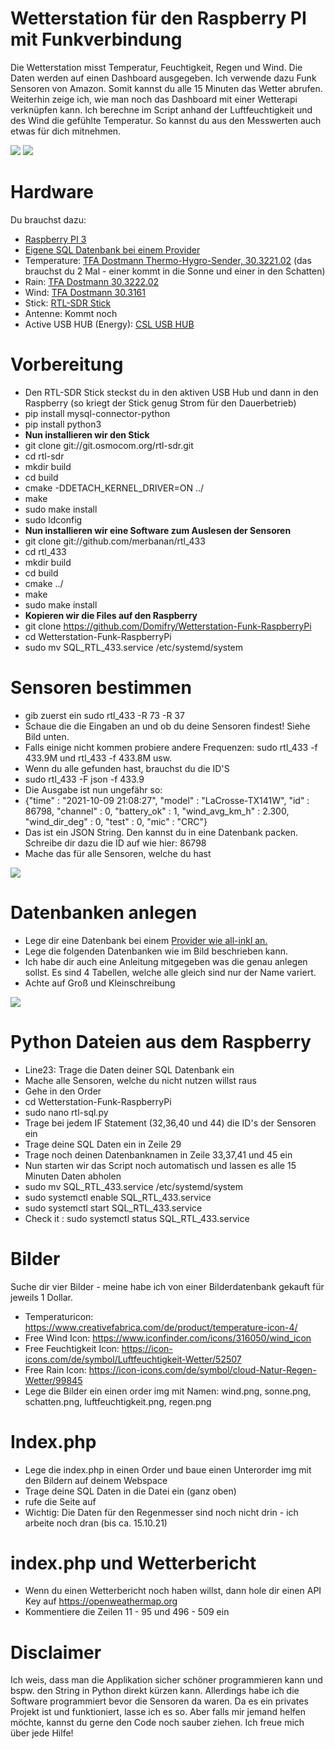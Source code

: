 # Wetterstation für den Raspberry PI mit Funkverbindung

Die Wetterstation misst Temperatur, Feuchtigkeit, Regen und Wind. Die Daten werden auf einen Dashboard ausgegeben. Ich verwende dazu Funk Sensoren von Amazon. Somit kannst du alle 15 Minuten das Wetter abrufen. Weiterhin zeige ich, wie man noch das Dashboard mit einer Wetterapi verknüpfen kann. Ich berechne im Script anhand der Luftfeuchtigkeit und des Wind die gefühlte Temperatur. So kannst du aus den Messwerten auch etwas für dich mitnehmen. 

<img src="https://agile-unternehmen.de/stuff/Wetterstation-sql-final.png">
<img src="https://agile-unternehmen.de/stuff/sql-wetterstation1.png">

# Hardware
Du brauchst dazu: 

* <a href="https://amzn.to/3zHNZnH" target="_blank">Raspberry PI 3</a>
* <a href="https://all-inkl.com/PA3BB517416727D" target="_blank"> Eigene SQL Datenbank bei einem Provider</a>
* Temperature: <a href="https://amzn.to/3oPndbq">TFA Dostmann Thermo-Hygro-Sender, 30.3221.02</a> (das brauchst du 2 Mal - einer kommt in die Sonne und einer in den Schatten)
* Rain: <a href ="https://amzn.to/3Dqihh4">TFA Dostmann 30.3222.02</a>
* Wind: <a href="https://amzn.to/30eydor">TFA Dostmann 30.3161 </a>
* Stick: <a href="https://amzn.to/3anco7Z"> RTL-SDR Stick </a>
* Antenne: Kommt noch
* Active USB HUB (Energy): <a href="https://amzn.to/3arlGj8"> CSL USB HUB </a>

# Vorbereitung

* Den RTL-SDR Stick steckst du in den aktiven USB Hub und dann in den Raspberry (so kriegt der Stick genug Strom für den Dauerbetrieb)
* pip install mysql-connector-python
* pip install python3
* <b>Nun installieren wir den Stick </b>
* git clone git://git.osmocom.org/rtl-sdr.git
* cd rtl-sdr
* mkdir build
* cd build
* cmake -DDETACH_KERNEL_DRIVER=ON ../
* make
* sudo make install
* sudo ldconfig
* <b> Nun installieren wir eine Software zum Auslesen der Sensoren </b>
* git clone git://github.com/merbanan/rtl_433
* cd rtl_433
* mkdir build
* cd build
* cmake ../
* make
* sudo make install
* <b> Kopieren wir die Files auf den Raspberry</b>
* git clone https://github.com/Domifry/Wetterstation-Funk-RaspberryPi
* cd Wetterstation-Funk-RaspberryPi
* sudo mv SQL_RTL_433.service /etc/systemd/system

# Sensoren bestimmen
* gib zuerst ein sudo rtl_433 -R 73 -R 37
* Schaue die die Eingaben an und ob du deine Sensoren findest! Siehe Bild unten.
* Falls einige nicht kommen probiere andere Frequenzen: sudo rtl_433 -f 433.9M und rtl_433 -f 433.8M usw.
* Wenn du alle gefunden hast, brauchst du die ID'S
* sudo rtl_433 -F json -f 433.9
* Die Ausgabe ist nun ungefähr so:
* {"time" : "2021-10-09 21:08:27", "model" : "LaCrosse-TX141W", "id" : 86798, "channel" : 0, "battery_ok" : 1, "wind_avg_km_h" : 2.300, "wind_dir_deg" : 0, "test" : 0, "mic" : "CRC"}
* Das ist ein JSON String. Den kannst du in eine Datenbank packen. Schreibe dir dazu die ID auf wie hier: 86798
* Mache das für alle Sensoren, welche du hast

<img src="https://agile-unternehmen.de/stuff/sensordaten.png">

# Datenbanken anlegen
* Lege dir eine Datenbank bei einem  <a href="https://all-inkl.com/PA3BB517416727D" target="_blank"> Provider wie all-inkl an.</a>
* Lege die folgenden Datenbanken wie im Bild beschrieben kann.
* Ich habe dir auch eine Anleitung mitgegeben was die genau anlegen sollst. Es sind 4 Tabellen, welche alle gleich sind nur der Name variert.
* Achte auf Groß und Kleinschreibung

<img src="https://agile-unternehmen.de/stuff/sql-wetterstation.png">

# Python Dateien aus dem Raspberry
* Line23: Trage die Daten deiner SQL Datenbank ein
* Mache alle Sensoren, welche du nicht nutzen willst raus 
* Gehe in den Order 
* cd Wetterstation-Funk-RaspberryPi
* sudo nano rtl-sql.py
* Trage bei jedem IF Statement (32,36,40 und 44) die ID's der Sensoren ein
* Trage deine SQL Daten ein in Zeile 29
* Trage noch deinen Datenbanknamen in Zeile 33,37,41 und 45 ein
* Nun starten wir das Script noch automatisch und lassen es alle 15 Minuten Daten abholen
* sudo mv SQL_RTL_433.service /etc/systemd/system
* sudo systemctl enable SQL_RTL_433.service
* sudo systemctl start SQL_RTL_433.service
* Check it : sudo systemctl status SQL_RTL_433.service

# Bilder
Suche dir vier Bilder - meine habe ich von einer Bilderdatenbank gekauft für jeweils 1 Dollar.
* Temperaturicon: https://www.creativefabrica.com/de/product/temperature-icon-4/
* Free Wind Icon: https://www.iconfinder.com/icons/316050/wind_icon
* Free Feuchtigkeit Icon: https://icon-icons.com/de/symbol/Luftfeuchtigkeit-Wetter/52507
* Free Rain Icon: https://icon-icons.com/de/symbol/cloud-Natur-Regen-Wetter/99845
* Lege die Bilder ein einen order img mit Namen: wind.png, sonne.png, schatten.png, luftfeuchtigkeit.png, regen.png

# Index.php
* Lege die index.php in einen Order und baue einen Unterorder img mit den Bildern auf deinem Webspace
* Trage deine SQL Daten in die Datei ein (ganz oben)
* rufe die Seite auf
* Wichtig: Die Daten für den Regenmesser sind noch nicht drin - ich arbeite noch dran (bis ca. 15.10.21)

# index.php und Wetterbericht
* Wenn du einen Wetterbericht noch haben willst, dann hole dir einen API Key auf https://openweathermap.org
* Kommentiere die Zeilen 11 - 95 und 496 - 509 ein

# Disclaimer

Ich weis, dass man die Applikation sicher schöner programmieren kann und bspw. den String in Python direkt kürzen kann. Allerdings habe ich die Software programmiert bevor die Sensoren da waren. Da es ein privates Projekt ist und funktioniert, lasse ich es so. Aber falls mir jemand helfen möchte, kannst du gerne den Code noch sauber ziehen. Ich freue mich über jede Hilfe!

